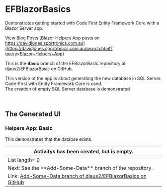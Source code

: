 # EFBlazorBasics
Demonstrates getting started with Code First Entity Framework Core with a Blazor Server app.

View Blog Posts [Blazor Helpers App posts on https://davidjones.sportronics.com.au](https://davidjones.sportronics.com.au/search.html?query=Blazor+Helpers+App)

This is the **Basic** branch of the EFBlazorBasic repository at djaus2/EFBlazorBasic on GitHub.  

This version of the app is about generating the new database in SQL Server.  
Code-First with Entity Framework Core is used.  
The creation of empty SQL Server database is demonstrated

<br/>

## The Generated UI

### Helpers App: Basic

This demonstrates that the databse exists.

| Activitys has been created, but is empty.                                                                                    |
|------------------------------------------------------------------------------------------------------------------------------|
| List length= 0                                                                                                               |
| Next: See the \*\*Add-Some-Data\*\* branch of the repository.                                                                |
| Link: [Add-Some-Data branch of djaus2/EFBlazorBasics on GitHub](https://github.com/djaus2/EFBlazorBasics/tree/Add-Some-Data) |
